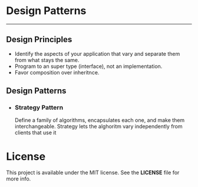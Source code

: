 # Design Patterns 
---

## Design Principles

- Identify the aspects of your application that vary and separate them  from what stays the same.
- Program to an super type (interface), not an implementation.
- Favor composition over inheritnce.

## Design Patterns

- ### __Strategy Pattern__
  Define a family of algorithms, encapsulates each one, and make them interchangeable. 
  Strategy  lets the alghoritm vary independently from clients that use it

# License

This project is available under the MIT license. See the __LICENSE__ file for more info.